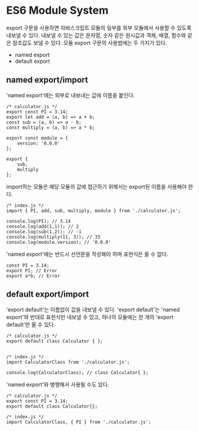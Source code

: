 # ES6 Module System

export 구문을 사용하면 자바스크립트 모듈의 일부를 외부 모듈에서 사용할 수 있도록 내보낼 수 있다. 내보낼 수 있는 값은 문자열, 숫자 같은 원시값과 객체, 배열, 함수와 같은 참조값도 보낼 수 있다. 모듈 export 구문의 사용법에는 두 가지가 있다.
- named export
- default export

## named export/import
'named export'에는 외부로 내보내는 값에 이름을 붙인다. 

    /* calculator.js */
    export const PI = 3.14;
    export let add = (a, b) => a + b;
    const sub = (a, b) => a - b;
    const multiply = (a, b) => a * b;

    export const module = {
        version: '0.0.0'
    };

    export {
        sub,
        multiply
    };

import하는 모듈은 해당 모듈의 값에 접근하기 위해서는 export된 이름을 사용해야 한다.

    /* index.js */
    import { PI, add, sub, multiply, module } from './calculator.js';

    console.log(PI); // 3.14
    console.log(add(1,1)); // 2
    console.log(sub(1,2)); // -1
    console.log(multiply(11, 3)); // 33
    console.log(module.version); // '0.0.0'

'named export'에는 반드시 선언문을 작성해야 하며 표현식은 올 수 없다.

    const PI = 3.14;
    export PI; // Error
    export a*b; // Error

## default export/import
'export default'는 이름없이 값을 내보낼 수 있다. 'export default'는 'named export'와 반대로 표현식만 내보낼 수 있고, 하나의 모듈에는 한 개의 'export default'만 올 수 있다.

    /* calculator.js */
    export default class Calculator { };

    
    /* index.js */
    import CalculatorClass from './calculator.js';

    console.log(CalculatorClass); // class Calculator{ };

'named export'와 병행해서 사용될 수도 있다.

    /* calculator.js */
    export const PI = 3.14;
    export default class Calculator{};

    /* index.js */
    import CalculatorClass, { PI } from './calculator.js';